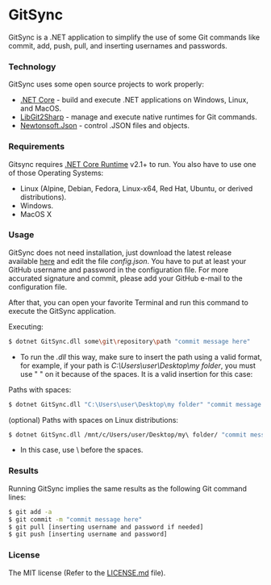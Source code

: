 # GitSync

GitSync is a .NET application to simplify the use of some Git commands like commit, add, push, pull, and inserting usernames and passwords.

### Technology

GitSync uses some open source projects to work properly:

* [.NET Core] - build and execute .NET applications on Windows, Linux, and MacOS.
* [LibGit2Sharp] - manage and execute native runtimes for Git commands.
* [Newtonsoft.Json] - control .JSON files and objects.

### Requirements

Gitsync requires [.NET Core Runtime] v2.1+ to run. You also have to use one of those Operating Systems:

* Linux (Alpine, Debian, Fedora, Linux-x64, Red Hat, Ubuntu, or derived distributions).
* Windows.
* MacOS X

### Usage

GitSync does not need installation, just download the latest release available [here](https://github.com/RafaelSantosBraz/AutoSyncRepositories-Git/releases) and edit the file *config.json*. You have to put at least your GitHub username and password in the configuration file. For more accurated signature and commit, please add your GitHub e-mail to the configuration file.

After that, you can open your favorite Terminal and run this command to execute the GitSync application.

Executing:
```sh
$ dotnet GitSync.dll some\git\repository\path "commit message here"
```

* To run the *.dll* this way, make sure to insert the path using a valid format, for example, if your path is *C:\Users\user\Desktop\my folder*, you must use " " on it because of the spaces. It is a valid insertion for this case:

Paths with spaces:
```sh
$ dotnet GitSync.dll "C:\Users\user\Desktop\my folder" "commit message here"
```

(optional) Paths with spaces on Linux distributions:
```sh
$ dotnet GitSync.dll /mnt/c/Users/user/Desktop/my\ folder/ "commit message here"
```

* In this case, use \ before the spaces.

### Results

Running GitSync implies the same results as the following Git command lines:

```sh
$ git add -a
$ git commit -m "commit message here"
$ git pull [inserting username and password if needed]
$ git push [inserting username and password]
```

### License

The MIT license (Refer to the [LICENSE.md] file).

[//]: # (These are reference links used in the body of this note and get stripped out when the markdown processor does its job. There is no need to format nicely because it shouldn't be seen. Thanks SO - http://stackoverflow.com/questions/4823468/store-comments-in-markdown-syntax)

   [.NET Core]: <https://github.com/dotnet/core>
   [LibGit2Sharp]: <https://github.com/libgit2/libgit2sharp>
   [Newtonsoft.Json]: <https://github.com/JamesNK/Newtonsoft.Json>
   [.NET Core Runtime]: <https://dotnet.microsoft.com/download/dotnet-core/2.1>
   [LICENSE.md]: <https://github.com/RafaelSantosBraz/AutoSyncRepositories-Git/blob/master/LICENSE>
